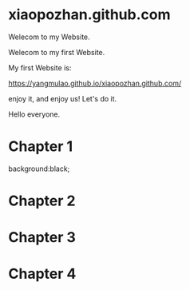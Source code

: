 # xiaopozhan.github.com

Welecom to my Website.

Welecom to my first Website.

My first Website is:

https://yangmulao.github.io/xiaopozhan.github.com/

enjoy it, and enjoy us!
Let's do it.


Hello everyone.

<h1> Chapter 1</h1>
background:black;









<h1> Chapter 2</h1>







<h1> Chapter 3</h1>









<h1> Chapter 4</h1>










